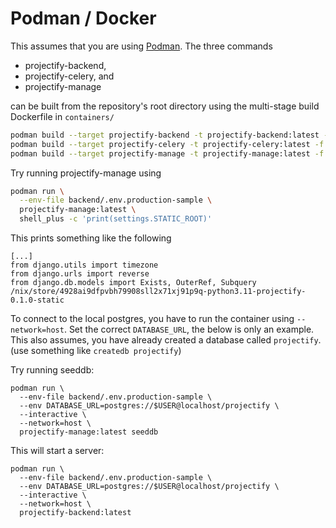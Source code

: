 # Podman / Docker

This assumes that you are using [Podman](https://podman.io/). The three
commands

- projectify-backend,
- projectify-celery, and
- projectify-manage

can be built from the repository's root directory using the multi-stage build
Dockerfile in `containers/`

```bash
podman build --target projectify-backend -t projectify-backend:latest -f projectify-backend.Dockerfile .
podman build --target projectify-celery -t projectify-celery:latest -f projectify-backend.Dockerfile .
podman build --target projectify-manage -t projectify-manage:latest -f projectify-backend.Dockerfile .
```

Try running projectify-manage using

```bash
podman run \
  --env-file backend/.env.production-sample \
  projectify-manage:latest \
  shell_plus -c 'print(settings.STATIC_ROOT)'
```

This prints something like the following

```
[...]
from django.utils import timezone
from django.urls import reverse
from django.db.models import Exists, OuterRef, Subquery
/nix/store/4928ai9dfpvbh79908sll2x71xj91p9q-python3.11-projectify-0.1.0-static
```

To connect to the local postgres, you have to run the container using
`--network=host`. Set the correct `DATABASE_URL`, the below is only an example.
This also assumes, you have already created a database called `projectify`.
(use something like `createdb projectify`)

Try running seeddb:

```fish
podman run \
  --env-file backend/.env.production-sample \
  --env DATABASE_URL=postgres://$USER@localhost/projectify \
  --interactive \
  --network=host \
  projectify-manage:latest seeddb
```

This will start a server:

```fish
podman run \
  --env-file backend/.env.production-sample \
  --env DATABASE_URL=postgres://$USER@localhost/projectify \
  --interactive \
  --network=host \
  projectify-backend:latest
```
